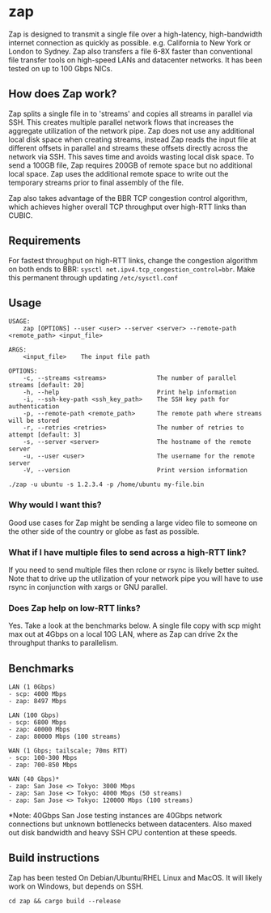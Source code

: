 # zap
Zap is designed to transmit a single file over a high-latency, high-bandwidth internet connection as quickly as possible. e.g. California to New York or London to Sydney. Zap also transfers a file 6-8X faster than conventional file transfer tools on high-speed LANs and datacenter networks. It has been tested on up to 100 Gbps NICs.

## How does Zap work?
Zap splits a single file in to 'streams' and copies all streams in parallel via SSH. This creates multiple parallel network flows that increases the aggregate utilization of the network pipe. Zap does not use any additional local disk space when creating streams, instead Zap reads the input file at different offsets in parallel and streams these offsets directly across the network via SSH. This saves time and avoids wasting local disk space. To send a 100GB file, Zap requires 200GB of remote space but no additional local space. Zap uses the additional remote space to write out the temporary streams prior to final assembly of the file. 

Zap also takes advantage of the BBR TCP congestion control algorithm, which achieves higher overall TCP throughput over high-RTT links than CUBIC.

## Requirements
For fastest throughput on high-RTT links, change the congestion algorithm on both ends to BBR: `sysctl net.ipv4.tcp_congestion_control=bbr`. Make this permanent through updating `/etc/sysctl.conf`

## Usage
```
USAGE:
    zap [OPTIONS] --user <user> --server <server> --remote-path <remote_path> <input_file>

ARGS:
    <input_file>    The input file path

OPTIONS:
    -c, --streams <streams>              The number of parallel streams [default: 20]
    -h, --help                           Print help information
    -i, --ssh-key-path <ssh_key_path>    The SSH key path for authentication
    -p, --remote-path <remote_path>      The remote path where streams will be stored
    -r, --retries <retries>              The number of retries to attempt [default: 3]
    -s, --server <server>                The hostname of the remote server
    -u, --user <user>                    The username for the remote server
    -V, --version                        Print version information
```

`./zap -u ubuntu -s 1.2.3.4 -p /home/ubuntu my-file.bin`

### Why would I want this?
Good use cases for Zap might be sending a large video file to someone on the other side of the country or globe as fast as possible. 

### What if I have multiple files to send across a high-RTT link?
If you need to send multiple files then rclone or rsync is likely better suited. Note that to drive up the utilization of your network pipe you will have to use rsync in conjunction with xargs or GNU parallel.

### Does Zap help on low-RTT links?
Yes. Take a look at the benchmarks below. A single file copy with scp might max out at 4Gbps on a local 10G LAN, where as Zap can drive 2x the throughput thanks to parallelism.  

## Benchmarks
``` 
LAN (1 0Gbps)
- scp: 4000 Mbps
- zap: 8497 Mbps

LAN (100 Gbps)
- scp: 6800 Mbps
- zap: 40000 Mbps
- zap: 80000 Mbps (100 streams)

WAN (1 Gbps; tailscale; 70ms RTT)
- scp: 100-300 Mbps
- zap: 700-850 Mbps

WAN (40 Gbps)*
- zap: San Jose <> Tokyo: 3000 Mbps
- zap: San Jose <> Tokyo: 4000 Mbps (50 streams)
- zap: San Jose <> Tokyo: 120000 Mbps (100 streams)
```
*Note: 40Gbps San Jose testing instances are 40Gbps network connections but unknown bottlenecks between datacenters. Also maxed out disk bandwidth and heavy SSH CPU contention at these speeds.

## Build instructions
Zap has been tested On Debian/Ubuntu/RHEL Linux and MacOS. It will likely work on Windows, but depends on SSH.

`cd zap && cargo build --release`

